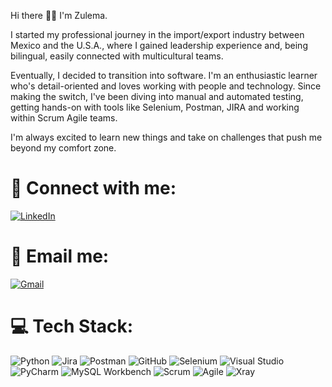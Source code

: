 Hi there 👋🏻 
I'm Zulema.

I started my professional journey in the import/export industry between Mexico and the U.S.A., where I gained leadership experience and, being bilingual, easily connected with multicultural teams.

Eventually, I decided to transition into software. I'm an enthusiastic learner who's detail-oriented and loves working with people and technology. Since making the switch, I've been diving into manual and automated testing, getting hands-on with tools like Selenium, Postman, JIRA and working within Scrum Agile teams.

I'm always excited to learn new things and take on challenges that push me beyond my comfort zone. 


# 🔗  Connect with me:
[![LinkedIn](https://img.shields.io/badge/LinkedIn-0077B5?style=plastic&logo=linkedin&logoColor=white)](https://www.linkedin.com/in/zulemaarteaga)
# 🔗  Email me:
[![Gmail](https://img.shields.io/badge/Gmail-D14836?style=plastic&logo=gmail&logoColor=white)](mailto:zulema.arteaga@gmail.com)

# 💻 Tech Stack:
![Python](https://img.shields.io/badge/python-3670A0?style=plastic&logo=python&logoColor=ffdd54) 
![Jira](https://img.shields.io/badge/jira-%230A0FFF.svg?style=plastic&logo=jira&logoColor=white)
![Postman](https://img.shields.io/badge/Postman-FF6C37?style=plastic&logo=postman&logoColor=white) 
![GitHub](https://img.shields.io/badge/GitHub-181717?style=plastic&logo=github&logoColor=white) 
![Selenium](https://img.shields.io/badge/Selenium-43B02A?style=plastic&logo=selenium&logoColor=white) 
![Visual Studio](https://img.shields.io/badge/Visual_Studio-5C2D91?style=plastic&logo=visual%20studio&logoColor=white) 
![PyCharm](https://img.shields.io/badge/PyCharm-000000?style=plastic&logo=pycharm&logoColor=white) 
![MySQL Workbench](https://img.shields.io/badge/MySQL_Workbench-4479A1?style=plastic&logo=mysql&logoColor=white) 
![Scrum](https://img.shields.io/badge/Scrum-6DB33F?style=plastic&logo=scrum&logoColor=white) 
![Agile](https://img.shields.io/badge/Agile-239120?style=plastic&logo=agile&logoColor=white)
![Xray](https://img.shields.io/badge/Xray-0052CC?style=plastic&logo=xray&logoColor=white)

